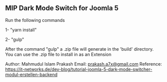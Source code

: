MIP Dark Mode Switch for Joomla 5
------------------------------------------------------------------------------------------------------

Run the following commands

1- "yarn install"

2- "gulp"

After the command "gulp" a .zip file will generate in the 'build' directory.
You can use the .zip file to install in as an Extension

Author: Mahmudul Islam Prakash
Email: prakash.a7x@gmail.com
Reference: https://it-networks.de/dev-blog/tutorial-joomla-5-dark-mode-switcher-modul-erstellen-backend